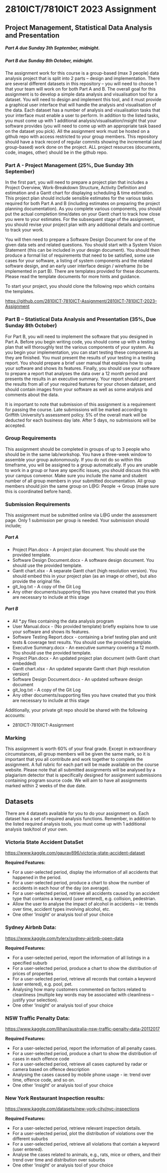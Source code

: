 # 2810ICT/7810ICT 2023 Assignment
## Project Management, Statistical Data Analysis and Presentation

##### Part A due Sunday 3th September, midnight.
##### Part B due Sunday 8th October, midnight.

The assignment work for this course is a group-based (max 3 people) data analysis project that is split into 2 parts – design and implementation. There are several different datasets in this repository – you will need to choose 1 that your team will work on for both Part A and B. The overall goal for this assignment is to develop a simple data analysis and visualisation tool for a dataset. You will need to design and implement this tool, and it must provide a graphical user interface that will handle the analysis and visualisation of the data. Each dataset has a number of analysis and visualisation tasks that your interface must enable a user to perform. In addition to the listed tasks, you must come up with 1 additional analysis/visualisation/insight that your software provides (you will need to come up with an appropriate task based on the dataset you pick). All the assignment work must be hosted on a github repo with access restricted to your group members. This repository should have a track record of regular commits showing the incremental (and group-based) work done on the project. ALL project resources (documents, code, images, other) should be in the github repo.

### Part A - Project Management (25%, Due Sunday 3th September)

In the first part, you will need to prepare a project plan that includes a Project Overview, Work-Breakdown Structure, Activity Definition and estimation and a Gantt chart for displaying scheduling & time estimation. This project plan should include sensible estimates for the various tasks required for both Part A and B (including estimates on preparing the project planning documentation). As you complete various components, you should put the actual completion time/dates on your Gantt chart to track how close you were to your estimates. For the subsequent stage of the assignment, you should revise your project plan with any additional details and continue to track your work.

You will then need to prepare a Software Design Document for one of the given data sets and related questions. You should start with a System Vision Statement (this can be included in your design document). You should then produce a formal list of requirements that need to be satisfied, some use cases for your software, a listing of system components and the related software design, and an early user interface design / wireframe (to be implemented in part B). There are templates provided for these documents. Please read the template documents for more hints and guidance.

To start your project, you should clone the following repo which contains the templates. 

https://github.com/2810ICT-7810ICT-Assignment/2810ICT-7810ICT-2023-Assignment

### Part B – Statistical Data Analysis and Presentation (35%, Due Sunday 8th October)

For Part B, you will need to implement the software that you designed in Part A. Before you begin writing code, you should come up with a testing plan that will thoroughly test the various components of your system. As you begin your implementation, you can start testing these components as they are finished. You must present the results of your testing in a testing report. You should prepare a brief user manual that explains how to use your software and shows its features. Finally, you should use your software to prepare a report that analyses the data over a 12 month period and presents the results in an executive summary. Your report should present the results from all of your required features for your chosen dataset, and should contain images from your software as well as some analysis and comments about the data.

It is important to note that submission of this assignment is a requirement for passing the course. Late submissions will be marked according to Griffith University’s assessment policy. 5% of the overall mark will be deducted for each business day late. After 5 days, no submissions will be accepted.

### Group Requirements

This assignment should be completed in groups of up to 3 people who should be in the same lab/workshop. You have a three-week window to assemble your group autonomously. If you do not do so within this timeframe, you will be assigned to a group automatically. If you are unable to work in a group or have any specific issues, you should discuss this with your campus convenor. Make sure you include the name and student number of all group members in your submitted documentation. All group members should join the same group on L@G: People -> Group (make sure this is coordinated before hand).

### Submission Requirements

This assignment must be submitted online via L@G under the assessment page. Only 1 submission per group is needed. Your submission should include;

##### Part A
- Project Plan.docx - A project plan document. You should use the provided template.
- Software Design Document.docx - A software design document. You should use the provided template.
- Gantt chart.xlsx - A separate Gantt chart (high resolution version). You should embed this in your project plan (as an image or other), but also provide the original file.
- git_log.txt - A copy of the Git Log
- Any other documents/supporting files you have created that you think are necessary to include at this stage

##### Part B
- All *.py files containing the data analysis program
- User Manual.docx - (No provided template) briefly explains how to use your software and shows its features.
- Software Testing Report.docx - containing a brief testing plan and unit tests & coverage test results. You should use the provided template.
- Executive Summary.docx - An executive summary covering a 12 month. You should use the provided template.
- Project Plan.docx - An updated project plan document (with Gantt chart embedded)
- Gantt chart.xlsx - An updated separate Gantt chart (high resolution version)
- Software Design Document.docx - An updated software design document
- git_log.txt - A copy of the Git Log
- Any other documents/supporting files you have created that you think are necessary to include at this stage

Additionally, your private git repo should be shared with the following accounts:
- 2810ICT-7810ICT-Assignment

### Marking

This assignment is worth 60% of your final grade. Except in extraordinary circumstances, all group members will be given the same mark, so it is important that you all contribute and work together to complete the assignment. A full rubric for each part will be made available on the course website. Please note that all submitted assignments will be analysed by a plagiarism detector that is specifically designed for assignment submissions containing program source code. We will aim to have all assignments marked within 2 weeks of the due date.


## Datasets

There are 4 datasets available for you to do your assignment on. Each dataset has a set of required analysis functions. Remember, in addition to the listed required analysis tools, you must come up with 1 additional analysis task/tool of your own.

### Victoria State Accident DataSet
https://www.kaggle.com/gaurav896/victoria-state-accident-dataset

**Required Features:**
- For a user-selected period, display the information of all accidents that happened in the period.
- For a user-selected period, produce a chart to show the number of accidents in each hour of the day (on average).
- For a user-selected period, retrieve all accidents caused by an accident type that contains a keyword (user entered), e.g. collision, pedestrian.
- Allow the user to analyse the impact of alcohol in accidents – ie: trends over time, accident types involving alcohol, etc.
- One other ‘insight’ or analysis tool of your choice

### Sydney Airbnb Data: 
https://www.kaggle.com/tylerx/sydney-airbnb-open-data

**Required Features:**
- For a user-selected period, report the information of all listings in a specified suburb
- For a user-selected period, produce a chart to show the distribution of prices of properties
- For a user-selected period, retrieve all records that contain a keyword (user entered), e.g. pool, pet.
- Analysing how many customers commented on factors related to cleanliness (multiple key words may be associated with cleanliness – justify your selection). 
- One other ‘insight’ or analysis tool of your choice

### NSW Traffic Penalty Data: 
https://www.kaggle.com/llihan/australia-nsw-traffic-penalty-data-20112017

**Required Features:**
- For a user-selected period, report the information of all penalty cases.
- For a user-selected period, produce a chart to show the distribution of cases in each offence code
- For a user-selected period, retrieve all cases captured by radar or camera based on offence description
- Analysing the cases caused by mobile phone usage - ie: trend over time, offence code, and so on.
- One other ‘insight’ or analysis tool of your choice

### New York Restaurant Inspection results: 
https://www.kaggle.com/datasets/new-york-city/nyc-inspections

**Required Features:**
- For a user-selected period, retrieve relevant inspection details.
- For a user-selected period, plot the distribution of violations over the different suburbs
- For a user-selected period, retrieve all violations that contain a keyword (user entered).
- Analyse the cases related to animals, e.g., rats, mice or others, and their trend over time and distribution over suburbs
- One other ‘insight’ or analysis tool of your choice
